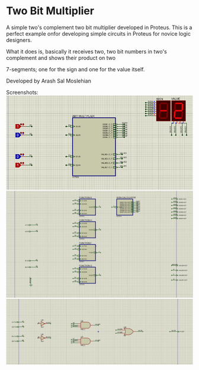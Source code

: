 # Two Bit Multiplier
A simple two's complement two bit multiplier developed in Proteus.
This is a perfect example onfor developing simple circuits in Proteus for novice logic designers.

What it does is, basically it receives two, two bit numbers in two's complement and shows their product on two 

7-segments; one for the sign and one for the value itself.

Developed by Arash Sal Moslehian


Screenshots:
 ![Alt text](/screenshots/1.jpg?raw=true "Main Circuit")
 ![Alt text](/screenshots/2.jpg?raw=true "Sub Circuit")
 ![Alt text](/screenshots/3.jpg?raw=true "Sub Circuit")

